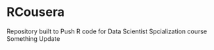 # RCousera
Repository built to Push R code for Data Scientist Spcialization course
Something Update

